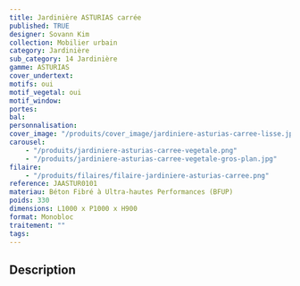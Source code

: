 ```yaml
---
title: Jardinière ASTURIAS carrée
published: TRUE
designer: Sovann Kim
collection: Mobilier urbain
category: Jardinière
sub_category: 14 Jardinière
gamme: ASTURIAS
cover_undertext:
motifs: oui
motif_vegetal: oui
motif_window:
portes:
bal:
personnalisation:
cover_image: "/produits/cover_image/jardiniere-asturias-carree-lisse.jpg"
carousel:
    - "/produits/jardiniere-asturias-carree-vegetale.png"
    - "/produits/jardiniere-asturias-carree-vegetale-gros-plan.jpg"
filaire:
    - "/produits/filaires/filaire-jardiniere-asturias-carree.png"
reference: JAASTUR0101
materiau: Béton Fibré à Ultra-hautes Performances (BFUP)
poids: 330
dimensions: L1000 x P1000 x H900
format: Monobloc
traitement: ""
tags:
---
```


## Description
